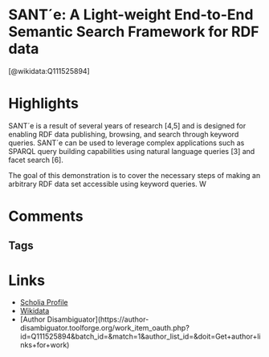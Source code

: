 
SANT´e: A Light-weight End-to-End Semantic Search Framework for RDF data
==========
  
  [@wikidata:Q111525894]  
  

# Highlights

SANT´e is a result of several years of research [4,5] and is designed for enabling RDF data publishing,
browsing, and search through keyword queries. SANT´e can be used to leverage
complex applications such as SPARQL query building capabilities using natural
language queries [3] and facet search [6].

The goal of this demonstration is to cover the necessary steps of making an arbitrary RDF data set accessible using keyword queries. W


# Comments

## Tags

# Links
  
 * [Scholia Profile](https://scholia.toolforge.org/work/Q111525894)  
 * [Wikidata](https://www.wikidata.org/wiki/Q111525894)  
 * [Author Disambiguator](https://author-
disambiguator.toolforge.org/work_item_oauth.php?id=Q111525894&batch_id=&match=1&author_list_id=&doit=Get+author+links+for+work)  
